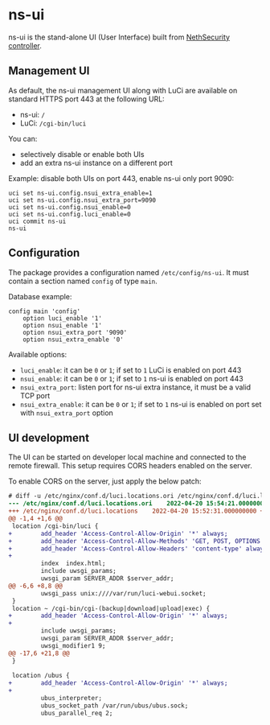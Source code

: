 # ns-ui

ns-ui is the stand-alone UI (User Interface) built from [NethSecurity controller](https://github.com/NethServer/nethsecurity-controller).

## Management UI

As default, the ns-ui management UI along with LuCi are available on standard HTTPS port 443
at the following URL:
- ns-ui: `/`
- LuCi: `/cgi-bin/luci`

You can:
- selectively disable or enable both UIs
- add an extra ns-ui instance on a different port

Example: disable both UIs on port 443, enable ns-ui only port 9090:
```
uci set ns-ui.config.nsui_extra_enable=1
uci set ns-ui.config.nsui_extra_port=9090
uci set ns-ui.config.nsui_enable=0
uci set ns-ui.config.luci_enable=0
uci commit ns-ui
ns-ui
```

## Configuration

The package provides a configuration named `/etc/config/ns-ui`.
It must contain a section named `config` of type `main`.

Database example:
```
config main 'config'
	option luci_enable '1'
	option nsui_enable '1'
	option nsui_extra_port '9090'
	option nsui_extra_enable '0'
```

Available options:
- `luci_enable`: it can be `0` or `1`; if set to `1` LuCi is enabled on port 443
- `nsui_enable`: it can be `0` or `1`; if set to `1` ns-ui is enabled on port 443
- `nsui_extra_port`: listen port for ns-ui extra instance, it must be a valid TCP port
- `nsui_extra_enable`: it can be `0` or `1`; if set to `1` ns-ui is enabled on port set with `nsui_extra_port` option

## UI development

The UI can be started on developer local machine and connected to the remote firewall.
This setup requires CORS headers enabled on the server.

To enable CORS on the server, just apply the below patch:
```diff
# diff -u /etc/nginx/conf.d/luci.locations.ori /etc/nginx/conf.d/luci.locations
--- /etc/nginx/conf.d/luci.locations.ori    2022-04-20 15:54:21.000000000 +0000
+++ /etc/nginx/conf.d/luci.locations    2022-04-20 15:52:31.000000000 +0000
@@ -1,4 +1,6 @@
 location /cgi-bin/luci {
+        add_header 'Access-Control-Allow-Origin' '*' always;
+        add_header 'Access-Control-Allow-Methods' 'GET, POST, OPTIONS' always;
+        add_header 'Access-Control-Allow-Headers' 'content-type' always;
+
         index  index.html;
         include uwsgi_params;
         uwsgi_param SERVER_ADDR $server_addr;
@@ -6,6 +8,8 @@
         uwsgi_pass unix:////var/run/luci-webui.socket;
 }
 location ~ /cgi-bin/cgi-(backup|download|upload|exec) {
+        add_header 'Access-Control-Allow-Origin' '*' always;
+
         include uwsgi_params;
         uwsgi_param SERVER_ADDR $server_addr;
         uwsgi_modifier1 9;
@@ -17,6 +21,8 @@
 }
 
 location /ubus {
+        add_header 'Access-Control-Allow-Origin' '*' always;
+
         ubus_interpreter;
         ubus_socket_path /var/run/ubus/ubus.sock;
         ubus_parallel_req 2;
```
